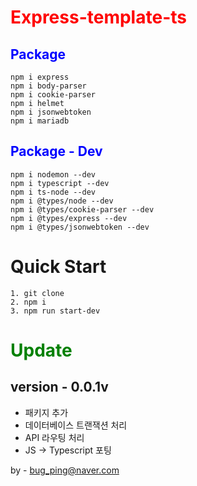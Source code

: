 # <span style="color:red">Express-template-ts</span>


## <span style="color:blue">Package</span>
```
npm i express
npm i body-parser
npm i cookie-parser
npm i helmet
npm i jsonwebtoken
npm i mariadb
```

## <span style="color:blue">Package - Dev</span>
```
npm i nodemon --dev
npm i typescript --dev
npm i ts-node --dev
npm i @types/node --dev
npm i @types/cookie-parser --dev
npm i @types/express --dev
npm i @types/jsonwebtoken --dev
```

# Quick Start
```
1. git clone
2. npm i
3. npm run start-dev
```

# <span style="color:green">Update</span>
## version - 0.0.1v
 - 패키지 추가
 - 데이터베이스 트랜잭션 처리
 - API 라우팅 처리
 - JS → Typescript 포팅

by - bug_ping@naver.com